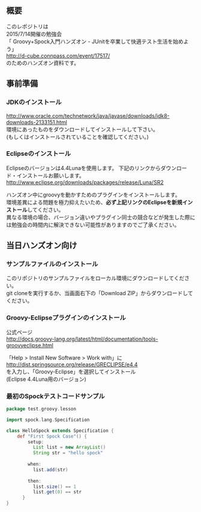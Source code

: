 ## 概要
このレポジトリは  
2015/7/14開催の勉強会  
「 Groovy+Spock入門ハンズオン - JUnitを卒業して快適テスト生活を始めよう」  
http://d-cube.connpass.com/event/17517/  
のためのハンズオン資料です。

## 事前準備
### JDKのインストール
http://www.oracle.com/technetwork/java/javase/downloads/jdk8-downloads-2133151.html  
環境にあったものをダウンロードしてインストールして下さい。  
(もしくはインストールされていることを確認してください。)

### Eclipseのインストール
Eclipseのバージョンは4.4Lunaを使用します。 
下記のリンクからダウンロード・インストールお願いします。
http://www.eclipse.org/downloads/packages/release/Luna/SR2

ハンズオン中にgroovyを動かすためのプラグインをインストールします。  
環境差異による問題を極力抑えたいため、**必ず上記リンクのEclipseを新規インストール**してください。  
異なる環境の場合、バージョン違いやプラグイン同士の競合などが発生した際には勉強会の時間内に解決できない可能性がありますのでご了承ください。


## 当日ハンズオン向け
### サンプルファイルのインストール
このリポジトリのサンプルファイルをローカル環境にダウンロードしてください。  
git cloneを実行するか、当画面右下の「Download ZIP」からダウンロードしてください。



### Groovy-Eclipseプラグインのインストール
公式ページ  
http://docs.groovy-lang.org/latest/html/documentation/tools-groovyeclipse.html

「Help > Install New Software > Work with」に  
http://dist.springsource.org/release/GRECLIPSE/e4.4  
を入力し、「Groovy-Eclipse」を選択してインストール  
(Eclipse 4.4Luna用のバージョン)


### 最初のSpockテストコードサンプル
```spock:HelloSpock.groovy
package test.groovy.lesson

import spock.lang.Specification

class HelloSpock extends Specification {
	def "First Spock Case"() {
		setup: 
		  List list = new ArrayList()
		  String str = "hello spock"
	
		when:
		  list.add(str)
	
		then: 
		  list.size() == 1
		  list.get(0) == str
	  }
}
```


